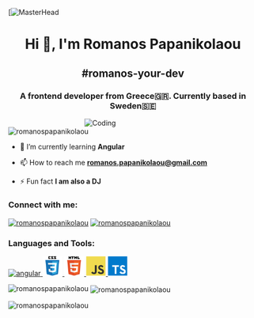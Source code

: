 [![MasterHead](https://wallpapers.com/images/featured-full/80s-neon-uevqe7pg20chynkw.jpg)

<h1 align="center">Hi 👋, I'm Romanos Papanikolaou</h1>
<h2 align="center">#romanos-your-dev</h2>
<h3 align="center">A frontend developer from Greece🇬🇷. Currently based in Sweden🇸🇪</h3>
<img align="right" alt="Coding" width="350" src="https://media.tenor.com/VhaOAnY0pfMAAAAC/vaporwave-tech.gif](https://media.tenor.com/3bTxZ4HdrysAAAAC/pixels-neon.gif">

<p align="left"> <img src="https://komarev.com/ghpvc/?username=romanospapanikolaou&label=Profile%20views&color=0e75b6&style=flat" alt="romanospapanikolaou" /> </p>

- 🌱 I’m currently learning **Angular**

- 📫 How to reach me **romanos.papanikolaou@gmail.com**

- ⚡ Fun fact **I am also a DJ**

<h3 align="left">Connect with me:</h3>
<p align="left">
<a href="https://fb.com/romanospapanikolaou" target="blank"><img align="center" src="https://raw.githubusercontent.com/rahuldkjain/github-profile-readme-generator/master/src/images/icons/Social/facebook.svg" alt="romanospapanikolaou" height="30" width="40" /></a>
<a href="https://instagram.com/romanospapanikolaou" target="blank"><img align="center" src="https://raw.githubusercontent.com/rahuldkjain/github-profile-readme-generator/master/src/images/icons/Social/instagram.svg" alt="romanospapanikolaou" height="30" width="40" /></a>
</p>

<h3 align="left">Languages and Tools:</h3>
<p align="left"> <a href="https://angular.io" target="_blank" rel="noreferrer"> <img src="https://angular.io/assets/images/logos/angular/angular.svg" alt="angular" width="40" height="40"/> </a> <a href="https://www.w3schools.com/css/" target="_blank" rel="noreferrer"> <img src="https://raw.githubusercontent.com/devicons/devicon/master/icons/css3/css3-original-wordmark.svg" alt="css3" width="40" height="40"/> </a> <a href="https://www.w3.org/html/" target="_blank" rel="noreferrer"> <img src="https://raw.githubusercontent.com/devicons/devicon/master/icons/html5/html5-original-wordmark.svg" alt="html5" width="40" height="40"/> </a> <a href="https://developer.mozilla.org/en-US/docs/Web/JavaScript" target="_blank" rel="noreferrer"> <img src="https://raw.githubusercontent.com/devicons/devicon/master/icons/javascript/javascript-original.svg" alt="javascript" width="40" height="40"/> </a> <a href="https://www.typescriptlang.org/" target="_blank" rel="noreferrer"> <img src="https://raw.githubusercontent.com/devicons/devicon/master/icons/typescript/typescript-original.svg" alt="typescript" width="40" height="40"/> </a> </p>

<p><img align="left" src="https://github-readme-stats.vercel.app/api/top-langs?username=romanospapanikolaou&show_icons=true&locale=en&layout=compact" alt="romanospapanikolaou" /></p>

<p>&nbsp;<img align="center" src="https://github-readme-stats.vercel.app/api?username=romanospapanikolaou&show_icons=true&locale=en" alt="romanospapanikolaou" /></p>

<p><img align="center" src="https://github-readme-streak-stats.herokuapp.com/?user=romanospapanikolaou&" alt="romanospapanikolaou" /></p>
